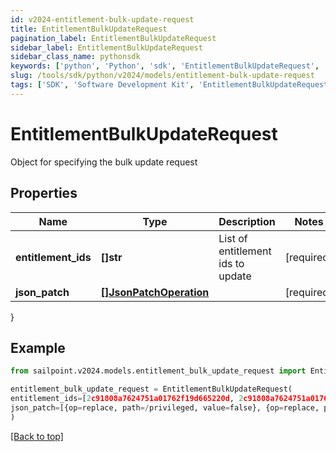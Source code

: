 ```yaml
---
id: v2024-entitlement-bulk-update-request
title: EntitlementBulkUpdateRequest
pagination_label: EntitlementBulkUpdateRequest
sidebar_label: EntitlementBulkUpdateRequest
sidebar_class_name: pythonsdk
keywords: ['python', 'Python', 'sdk', 'EntitlementBulkUpdateRequest', 'V2024EntitlementBulkUpdateRequest'] 
slug: /tools/sdk/python/v2024/models/entitlement-bulk-update-request
tags: ['SDK', 'Software Development Kit', 'EntitlementBulkUpdateRequest', 'V2024EntitlementBulkUpdateRequest']
---
```


# EntitlementBulkUpdateRequest

Object for specifying the bulk update request

## Properties

Name | Type | Description | Notes
------------ | ------------- | ------------- | -------------
**entitlement_ids** | **[]str** | List of entitlement ids to update | [required]
**json_patch** | [**[]JsonPatchOperation**](json-patch-operation) |  | [required]
}

## Example

```python
from sailpoint.v2024.models.entitlement_bulk_update_request import EntitlementBulkUpdateRequest

entitlement_bulk_update_request = EntitlementBulkUpdateRequest(
entitlement_ids=[2c91808a7624751a01762f19d665220d, 2c91808a7624751a01762f19d67c220e, 2c91808a7624751a01762f19d692220f],
json_patch=[{op=replace, path=/privileged, value=false}, {op=replace, path=/requestable, value=false}, {op=replace, path=/privilegeOverride/overrideLevel, value=HIGH}]
)

```
[[Back to top]](#) 

